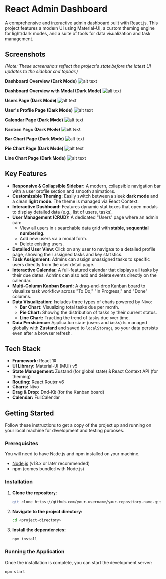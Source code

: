# React Admin Dashboard

A comprehensive and interactive admin dashboard built with React.js. This project features a modern UI using Material-UI, a custom theming engine for light/dark modes, and a suite of tools for data visualization and task management.

## Screenshots

*(Note: These screenshots reflect the project's state before the latest UI updates to the sidebar and topbar.)*

**Dashboard Overview (Dark Mode)**
![alt text](image.png)

**Dashboard Overview with Modal (Dark Mode)**
![alt text](image-1.png)

**Users Page (Dark Mode)**
![alt text](image-2.png)

**User's Profile Page (Dark Mode)**
![alt text](image-3.png)

**Calendar Page (Dark Mode)**
![alt text](image-4.png)

**Kanban Page (Dark Mode)**
![alt text](image-5.png)

**Bar Chart Page (Dark Mode)**
![alt text](image-6.png)

**Pie Chart Page (Dark Mode)**
![alt text](image-7.png)

**Line Chart Page (Dark Mode)**
![alt text](image-8.png)

## Key Features

-   **Responsive & Collapsible Sidebar:** A modern, collapsible navigation bar with a user profile section and smooth animations.
-   **Customizable Theming:** Easily switch between a sleek **dark mode** and a clean **light mode**. The theme is managed via React Context.
-   **Interactive Dashboard:** Features dynamic stat boxes that open modals to display detailed data (e.g., list of users, tasks).
-   **User Management (CRUD):** A dedicated "Users" page where an admin can:
    -   View all users in a searchable data grid with **stable, sequential numbering**.
    -   Add new users via a modal form.
    -   Delete existing users.
-   **Detailed User View:** Click on any user to navigate to a detailed profile page, showing their assigned tasks and key statistics.
-   **Task Assignment:** Admins can assign unassigned tasks to specific users directly from the user detail page.
-   **Interactive Calendar:** A full-featured calendar that displays all tasks by their due dates. Admins can also add and delete events directly on the calendar.
-   **Multi-Column Kanban Board:** A drag-and-drop Kanban board to visualize task workflow across "To Do," "In Progress," and "Done" columns.
-   **Data Visualization:** Includes three types of charts powered by Nivo:
    -   **Bar Chart:** Visualizing total tasks due per month.
    -   **Pie Chart:** Showing the distribution of tasks by their current status.
    -   **Line Chart:** Tracking the trend of tasks due over time.
-   **Data Persistence:** Application state (users and tasks) is managed globally with **Zustand** and saved to `localStorage`, so your data persists even after a browser refresh.

## Tech Stack

-   **Framework:** React 18
-   **UI Library:** Material-UI (MUI) v5
-   **State Management:** Zustand (for global state) & React Context API (for theming)
-   **Routing:** React Router v6
-   **Charts:** Nivo
-   **Drag & Drop:** Dnd-Kit (for the Kanban board)
-   **Calendar:** FullCalendar

## Getting Started

Follow these instructions to get a copy of the project up and running on your local machine for development and testing purposes.

### Prerequisites

You will need to have Node.js and npm installed on your machine.
-   [Node.js](https://nodejs.org/) (v18.x or later recommended)
-   npm (comes bundled with Node.js)

### Installation

1.  **Clone the repository:**
    ```bash
    git clone https://github.com/your-username/your-repository-name.git
    ```

2.  **Navigate to the project directory:**
    ```bash
    cd <project-directory>
    ```

3.  **Install the dependencies:**
    ```bash
    npm install
    ```

### Running the Application

Once the installation is complete, you can start the development server:

```bash
npm start